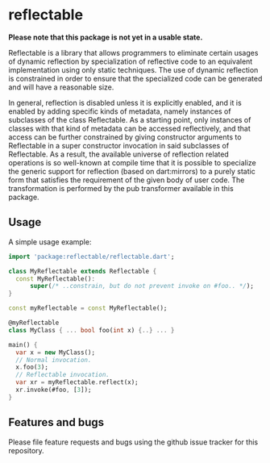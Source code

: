 # reflectable

**Please note that this package is not yet in a usable state.**

Reflectable is a library that allows programmers to eliminate certain
usages of dynamic reflection by specialization of reflective code to
an equivalent implementation using only static techniques.  The use of
dynamic reflection is constrained in order to ensure that the
specialized code can be generated and will have a reasonable size.

In general, reflection is disabled unless it is explicitly enabled, and
it is enabled by adding specific kinds of metadata, namely instances
of subclasses of the class Reflectable.  As a starting point, only
instances of classes with that kind of metadata can be accessed
reflectively, and that access can be further constrained by giving
constructor arguments to Reflectable in a super constructor invocation
in said subclasses of Reflectable.  As a result, the available universe
of reflection related operations is so well-known at compile time that
it is possible to specialize the generic support for reflection (based
on dart:mirrors) to a purely static form that satisfies the requirement
of the given body of user code.  The transformation is performed by the
pub transformer available in this package.

## Usage

A simple usage example:

```dart
import 'package:reflectable/reflectable.dart';

class MyReflectable extends Reflectable {
  const MyReflectable():
      super(/* ..constrain, but do not prevent invoke on #foo.. */);
}

const myReflectable = const MyReflectable();

@myReflectable
class MyClass { ... bool foo(int x) {..} ... }

main() {
  var x = new MyClass();
  // Normal invocation.
  x.foo(3);
  // Reflectable invocation.
  var xr = myReflectable.reflect(x);
  xr.invoke(#foo, [3]);
}
```

## Features and bugs

Please file feature requests and bugs using the github issue tracker
for this repository.
